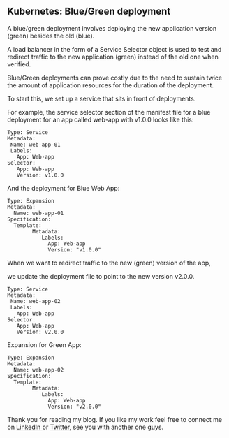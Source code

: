 ## Kubernetes: Blue/Green deployment



A blue/green deployment involves deploying the new application version (green) besides the old (blue).

A load balancer in the form of a Service Selector object is used to test and redirect traffic to
the new application (green) instead of the old one when verified.

Blue/Green deployments can prove costly due to the need to sustain twice the
amount of application resources for the duration of the deployment.

To start this, we set up a service that sits in front of deployments.

For example, the service selector section of the manifest file for a blue deployment 
for an app called web-app with v1.0.0 looks like this:

```
Type: Service
Metadata:
 Name: web-app-01
 Labels:
   App: Web-app
Selector:
   App: Web-app
   Version: v1.0.0
```

And the deployment for Blue Web App:

```
Type: Expansion
Metadata:
  Name: web-app-01
Specification:
  Template:
        Metadata:
           Labels:
             App: Web-app
             Version: "v1.0.0"
```

When we want to redirect traffic to the new (green) version of the app, 

we update the deployment file to point to the new version v2.0.0.

```
Type: Service
Metadata:
 Name: web-app-02
 Labels:
   App: Web-app
Selector:
   App: Web-app
   Version: v2.0.0
```

Expansion for Green App:

```
Type: Expansion
Metadata:
  Name: web-app-02
Specification:
  Template:
        Metadata:
           Labels:
             App: Web-app
             Version: "v2.0.0"
```

Thank you for reading my blog. If you like my work feel free to connect me on <a target = "_blank" href= "https://www.linkedin.com/in/krishnamohanyerrabilli"> LinkedIn </a> or <a target = "_blank" href= "https://www.twitter.com/K_Mohan_">Twitter</a>, see you with another one guys.  
